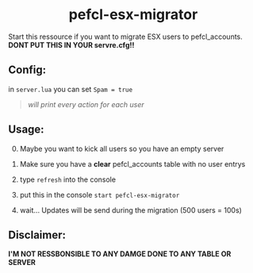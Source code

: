 <h1 align="center">pefcl-esx-migrator</h1>

Start this ressource if you want to migrate ESX users to pefcl_accounts. **DONT PUT THIS IN YOUR servre.cfg!!**

## Config:
in `server.lua`
you can set `Spam = true` 
>*will print every action for each user*

## Usage:
0. Maybe you want to kick all users so you have an empty server

1. Make sure you have a **clear** pefcl_accounts table with no user entrys

2. type `refresh` into the console

3. put this in the console `start pefcl-esx-migrator`

4. wait... Updates will be send during the migration (500 users = 100s)
   
## Disclaimer:
**I'M NOT RESSBONSIBLE TO ANY DAMGE DONE TO ANY TABLE OR SERVER**
